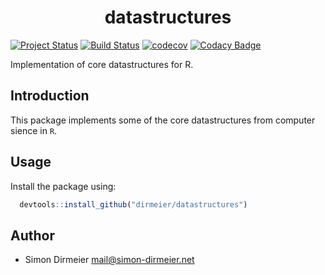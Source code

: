 <h1 align="center"> datastructures </h1>

[![Project Status](http://www.repostatus.org/badges/latest/active.svg)](http://www.repostatus.org/#active)
[![Build Status](https://travis-ci.org/dirmeier/datastructures.svg?branch=master)](https://travis-ci.org/dirmeier/datastructures)
[![codecov](https://codecov.io/gh/dirmeier/datastructures/branch/master/graph/badge.svg)](https://codecov.io/gh/dirmeier/datastructures)
[![Codacy Badge]()]()

Implementation of core datastructures for R.

## Introduction

This package implements some of the core datastructures from computer sience in `R`.

## Usage

Install the package using:

```R
  devtools::install_github("dirmeier/datastructures")
```

## Author

* Simon Dirmeier <a href="mailto:mail@simon-dirmeier.net">mail@simon-dirmeier.net</a>
